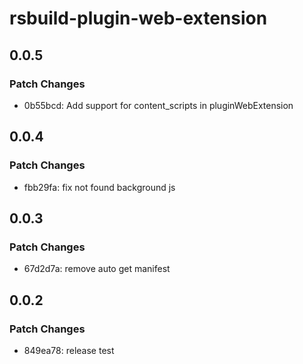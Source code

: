 # rsbuild-plugin-web-extension

## 0.0.5

### Patch Changes

- 0b55bcd: Add support for content_scripts in pluginWebExtension

## 0.0.4

### Patch Changes

- fbb29fa: fix not found background js

## 0.0.3

### Patch Changes

- 67d2d7a: remove auto get manifest

## 0.0.2

### Patch Changes

- 849ea78: release test
